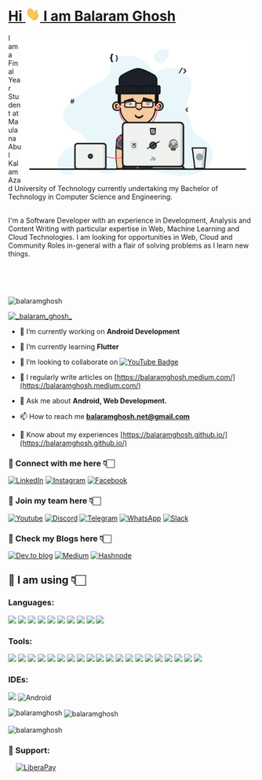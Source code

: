 # [Hi <img src="https://raw.githubusercontent.com/ABSphreak/ABSphreak/master/gifs/Hi.gif" width="30px"> I am Balaram Ghosh](https://www.linkedin.com/in/balaram-ghosh/)



<img align="right" height="300" src="https://github.com/BALARAMGHOSH/BALARAMGHOSH/blob/main/coder.gif?raw=true">
I am a Final Year Student at Maulana Abul Kalam Azad University of Technology currently undertaking my Bachelor of Technology in Computer Science and Engineering.
<br>
<br>

I'm a Software Developer with an experience in Development, Analysis and Content Writing with particular expertise in Web, Machine Learning and Cloud Technologies. I am looking for opportunities in Web, Cloud and Community Roles in-general with a flair of solving problems as I learn new things.

<br>
<br>
<br>

<p align="left"> <img src="https://komarev.com/ghpvc/?username=balaramghosh&label=Profile%20views&color=0e75b6&style=flat" alt="balaramghosh" /> </p>

<p align="left"> <a href="https://twitter.com/_balaram_ghosh_" target="blank"><img src="https://img.shields.io/twitter/follow/_balaram_ghosh_?logo=twitter&style=for-the-badge" alt="_balaram_ghosh_" /></a> </p>

- 🔭 I’m currently working on **Android Development**

- 🌱 I’m currently learning **Flutter**

- 👯 I’m looking to collaborate on [![YouTube Badge](https://img.shields.io/badge/-YouTube-FF0000?style=flat&logo=YouTube&logoColor=white)](https://www.youtube.com/channel/UCkONbVXoZxD4usLgfCC8fFA/featured)
- 📝 I regularly write articles on [https://balaramghosh.medium.com/](https://balaramghosh.medium.com/)

- 💬 Ask me about **Android, Web Development.**

- 📫 How to reach me **balaramghosh.net@gmail.com**

- 📄 Know about my experiences [https://balaramghosh.github.io/](https://balaramghosh.github.io/)


<h3 align="left">🔴 Connect with me here 👇🏻</h3>
<p align="left">
<a href="https://www.linkedin.com/in/balaram-ghosh" target="_blank"><img src="https://img.shields.io/badge/LinkedIn-0077B5?style=for-the-badge&logo=linkedin&logoColor=white" alt="LinkedIn"></a>
<a href="https://www.instagram.com/balaram.ghosh" target="_blank"><img alt="Instagram" src="https://img.shields.io/badge/@balaram.ghosh%20-%23E4405F.svg?&style=for-the-badge&logo=Instagram&logoColor=white"/></a>
<a href="https://www.facebook.com/balaram.ghosh.personal" target="_blank"><img alt="Facebook" src="https://img.shields.io/badge/Facebook%20-%231877F2.svg?&style=for-the-badge&logo=Facebook&logoColor=white"/></a>
</p>

<h3 align="left">🔴 Join my team here 👇🏻</h3>
<p align="left">
<a href="https://www.youtube.com/channel/UCkONbVXoZxD4usLgfCC8fFA" target="_blank"><img alt="Youtube" src="https://img.shields.io/badge/Balaram Ghosh%20-%23FF0000.svg?&style=for-the-badge&logo=YouTube&logoColor=white"/></a>
<a href="https://discord.gg/YuSbPyrb2E" target="_blank"><img alt="Discord" src="https://img.shields.io/badge/%3CBalaram's Lobby%3E%20-%237289DA.svg?&style=for-the-badge&logo=discord&logoColor=white"/></a>
<a href="https://t.me/joinchat/09SP9XwDWyU1Njc1" target="_blank"><img alt="Telegram" src="https://img.shields.io/badge/Telegram-2CA5E0?style=for-the-badge&logo=telegram&logoColor=white" /></a>
<a href="https://chat.whatsapp.com/ElmEzItWSu4KUh1uTQ2ner" target="_blank"><img alt="WhatsApp" src="https://img.shields.io/badge/WhatsApp-25D366?style=for-the-badge&logo=whatsapp&logoColor=white"/></a>
<a href="https://join.slack.com/t/balaramslobby/shared_invite/zt-mvffuxk3-zPEZbXRgrYg4MYLN61N7Ew" target="_blank"><img alt="Slack" src="https://img.shields.io/badge/Slack-4A154B?style=for-the-badge&logo=slack&logoColor=white" /></a>
</p>

<h3 align="left">🔴 Check my Blogs here 👇🏻</h3>
<p align="left">
<a href="https://dev.to/balaramghosh" target="_blank"><img alt="Dev.to blog" src="https://img.shields.io/badge/dev.to-0A0A0A?style=for-the-badge&logo=dev.to&logoColor=white" ></a>
<a href="https://balaramghosh.medium.com/" target="_blank"><img alt="Medium" src="https://img.shields.io/badge/Medium-12100E?style=for-the-badge&logo=medium&logoColor=white"/></a>
<a href="https://hashnode.com/@BalaramGhosh" target="_blank"><img alt="Hashnode" src="https://img.shields.io/badge/Hashnode-2962FF?style=for-the-badge&logo=hashnode&logoColor=white"></a>
</p>

## 🔴 I am using 👇🏻
<h3 align="left">Languages:</h3>
<p align="left">
<img src="https://img.shields.io/badge/Java-ED8B00?style=for-the-badge&logo=java&logoColor=white" />
<img src="https://img.shields.io/badge/JavaScript-F7DF1E?style=for-the-badge&logo=javascript&logoColor=black" />
<img src="https://img.shields.io/badge/Python-14354C?style=for-the-badge&logo=python&logoColor=white" />
<img src="https://img.shields.io/badge/C%2B%2B-00599C?style=for-the-badge&logo=c%2B%2B&logoColor=white" />
<img src="https://img.shields.io/badge/PHP-777BB4?style=for-the-badge&logo=php&logoColor=white" />
<img src="https://img.shields.io/badge/HTML-239120?style=for-the-badge&logo=html5&logoColor=white" />
<img src="https://img.shields.io/badge/.NET-5C2D91?style=for-the-badge&logo=.net&logoColor=white" />
<img src="https://img.shields.io/badge/C-00599C?style=for-the-badge&logo=c&logoColor=white" />
<img src="https://img.shields.io/badge/Kotlin-0095D5?&style=for-the-badge&logo=kotlin&logoColor=white" />
<img src="https://img.shields.io/badge/MySQL-00000F?style=for-the-badge&logo=mysql&logoColor=white" />
</p>
<h3 align="left">Tools:</h3>
<p align="left">
<img src="https://img.shields.io/badge/CSS3-1572B6?style=for-the-badge&logo=css3&logoColor=white" />
<img src="https://img.shields.io/badge/Node.js-43853D?style=for-the-badge&logo=node.js&logoColor=white" />
<img src="https://img.shields.io/badge/Express.js-404D59?style=for-the-badge" />
<img src="https://img.shields.io/badge/React-20232A?style=for-the-badge&logo=react&logoColor=61DAFB" />
<img src="https://img.shields.io/badge/Angular-DD0031?style=for-the-badge&logo=angular&logoColor=white" />
<img src="https://img.shields.io/badge/Bootstrap-563D7C?style=for-the-badge&logo=bootstrap&logoColor=white" />
<img src="https://img.shields.io/badge/jQuery-0769AD?style=for-the-badge&logo=jquery&logoColor=white" />
<img src="https://img.shields.io/badge/Django-092E20?style=for-the-badge&logo=django&logoColor=white" />
<img src="https://img.shields.io/badge/Flutter-02569B?style=for-the-badge&logo=flutter&logoColor=white" />
<img src="https://img.shields.io/badge/MongoDB-4EA94B?style=for-the-badge&logo=mongodb&logoColor=white" />
<img src="https://img.shields.io/badge/Netlify-00C7B7?style=for-the-badge&logo=netlify&logoColor=white" />
<img src="https://img.shields.io/badge/Heroku-430098?style=for-the-badge&logo=heroku&logoColor=white" />
<img src="https://img.shields.io/badge/Amazon_AWS-232F3E?style=for-the-badge&logo=amazon-aws&logoColor=white" />
<img src="https://img.shields.io/badge/Google_Cloud-4285F4?style=for-the-badge&logo=google-cloud&logoColor=white" />
<img src="https://img.shields.io/badge/Microsoft_Azure-0089D6?style=for-the-badge&logo=microsoft-azure&logoColor=white" />
<img src="https://img.shields.io/badge/next.js-000000?style=for-the-badge&logo=next.js&logoColor=white" />
<img src="https://img.shields.io/badge/firebase-ffca28?style=for-the-badge&logo=firebase&logoColor=white" />
<img src="https://img.shields.io/badge/Docker-2CA5E0?style=for-the-badge&logo=docker&logoColor=white" />
<img src="https://img.shields.io/badge/Unity-100000?style=for-the-badge&logo=unity&logoColor=white" />
<img src="https://img.shields.io/badge/Microsoft_Office-D83B01?style=for-the-badge&logo=microsoft-office&logoColor=white" />
</p>
<h3 align="left">IDEs:</h3>
<p align="left">
<img src="https://img.shields.io/badge/Visual_Studio_Code-0078D4?style=for-the-badge&logo=visual%20studio%20code&logoColor=white" />
<img alt="Android" src="https://img.shields.io/badge/Android Studio-3DDC84?style=for-the-badge&logo=android&logoColor=white" />
</p>

<p><img align="left" src="https://github-readme-stats.vercel.app/api/top-langs?username=balaramghosh&show_icons=true&locale=en&layout=compact" alt="balaramghosh" /></p>

<p>&nbsp;<img align="center" src="https://github-readme-stats.vercel.app/api?username=balaramghosh&show_icons=true&locale=en" alt="balaramghosh" /></p>

<p><img align="center" src="https://github-readme-streak-stats.herokuapp.com/?user=balaramghosh&" alt="balaramghosh" /></p>

<!--
<h3 align="left">Support:</h3>
<a href="https://www.buymeacoffee.com/balaram.ghosh"> <img align="left" src="https://cdn.buymeacoffee.com/buttons/v2/default-yellow.png" height="50"  alt="balaram.ghosh" /></a>
<a href="https://www.patreon.com/user?u=35465924&fan_landing=true"><img src="https://img.shields.io/badge/Patreon-F96854?style=for-the-badge&logo=patreon&logoColor=white" height='48'/></a>
<a href='https://ko-fi.com/F1F33MKZ2' target='_blank'><img height='50' style='border:0px;height:36px;' src='https://cdn.ko-fi.com/cdn/kofi1.png?v=2' border='0' alt='Buy Me a Coffee at ko-fi.com' /></a>
<a href="https://paypal.me/gbalaram?locale.x=en_GB">
  <img src="https://raw.githubusercontent.com/stefan-niedermann/paypal-donate-button/master/paypal-donate-button.png" height='60' alt="Donate with PayPal" />
</a>
-->

<h3 align="left">🔴 Support:</h3>
<a href="https://paypal.me/gbalaram?locale.x=en_GB" target="_blank"><img src="https://img.shields.io/badge/PayPal-00457C?style=for-the-badge&logo=paypal&logoColor=white" alt=""></a>
<a href="https://www.patreon.com/user?u=35465924&fan_landing=true" target="_blank"><img src="https://img.shields.io/badge/Patreon-F96854?style=for-the-badge&logo=patreon&logoColor=white" alt=""></a>
<a href="https://ko-fi.com/F1F33MKZ2" target="_blank"><img src="https://img.shields.io/badge/buy me a Ko--fi-F16061?style=for-the-badge&logo=ko-fi&logoColor=white" alt=""></a>
<a href="https://www.buymeacoffee.com/balaram.ghosh" target="_blank"><img src="https://img.shields.io/badge/🍕 buy me a pizza-ffee00?style=for-the-badge&logoColor=white" alt=""></a>
<a href="https://liberapay.com/balaram.ghosh/donate" target="_blank"><img alt="LiberaPay" src="https://img.shields.io/badge/Liberapay-F6C915?style=for-the-badge&logo=liberapay&logoColor=black" /></a>

